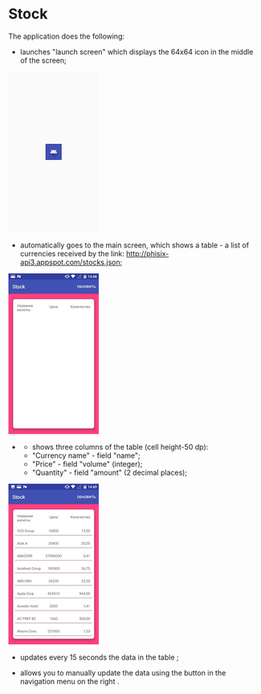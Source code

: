 # Stock
The application does the following:
- launches "launch screen" which displays the 64x64 icon in the middle of the screen;

![launch screen](https://github.com/btow/Stock/blob/master/app/src/main/res/img1.jpg)

- automatically goes to the main screen, which shows a table - a list of currencies received by the link: http://phisix-api3.appspot.com/stocks.json;

![main screen](https://github.com/btow/Stock/blob/master/app/src/main/res/img2.jpg)

- - shows three columns of the table (cell height-50 dp):
  - "Currency name" - field "name";
  - "Price" - field "volume" (integer);
  - "Quantity" - field "amount" (2 decimal places);

![shows three columns of the table](https://github.com/btow/Stock/blob/master/app/src/main/res/img3.jpg)

- updates every 15 seconds the data in the table ;

- allows you to manually update the data using the button in the navigation menu on the right .
